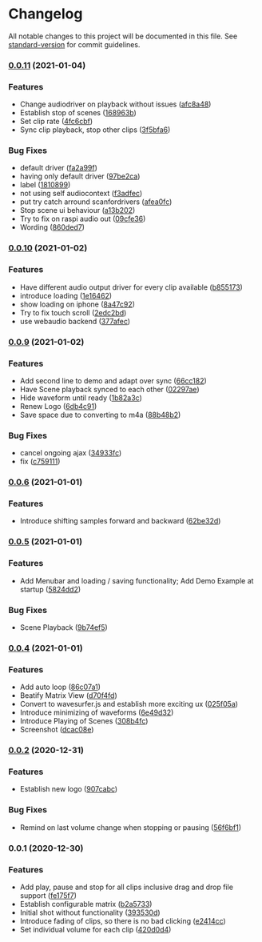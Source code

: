 # Changelog

All notable changes to this project will be documented in this file. See [standard-version](https://github.com/conventional-changelog/standard-version) for commit guidelines.

### [0.0.11](https://github.com/TimSusa/cliptor/compare/v0.0.10...v0.0.11) (2021-01-04)


### Features

* Change audiodriver on playback without issues ([afc8a48](https://github.com/TimSusa/cliptor/commit/afc8a48134229809bef124fbbc85fa286d260ad2))
* Establish stop of scenes ([168963b](https://github.com/TimSusa/cliptor/commit/168963b8f6fa5045094fec9cd677e571bee1c868))
* Set clip rate ([4fc6cbf](https://github.com/TimSusa/cliptor/commit/4fc6cbf4a2972d769fd1f101ee922f20a767bf10))
* Sync clip playback, stop other clips ([3f5bfa6](https://github.com/TimSusa/cliptor/commit/3f5bfa67efd6ccc5b7366e3289e4df98e2978fb5))


### Bug Fixes

* default driver ([fa2a99f](https://github.com/TimSusa/cliptor/commit/fa2a99f323c0dfed54171a1fed9c412eda78fefd))
* having only default driver ([97be2ca](https://github.com/TimSusa/cliptor/commit/97be2ca653f4fc02b7c49be75d4fe6ff8c2f8498))
* label ([1810899](https://github.com/TimSusa/cliptor/commit/1810899bda8f9c4cd7c5588d37518fe29b638694))
* not using self audiocontext ([f3adfec](https://github.com/TimSusa/cliptor/commit/f3adfec1f8dd3565c1ba89a826f120c74271abc0))
* put try catch arround scanfordrivers ([afea0fc](https://github.com/TimSusa/cliptor/commit/afea0fc59faf772359d80dca6959781574da6401))
* Stop scene ui behaviour ([a13b202](https://github.com/TimSusa/cliptor/commit/a13b202de6fe88099ac9af59972e02e253e31d36))
* Try to fix on raspi audio out ([09cfe36](https://github.com/TimSusa/cliptor/commit/09cfe36daed13c581a42e5c8f157f4e55595b2bf))
* Wording ([860ded7](https://github.com/TimSusa/cliptor/commit/860ded7ef4c967b3f29df161e627632e47e90f8a))

### [0.0.10](https://github.com/TimSusa/cliptor/compare/v0.0.9...v0.0.10) (2021-01-02)


### Features

* Have different audio output driver for every clip available ([b855173](https://github.com/TimSusa/cliptor/commit/b85517359fae4ced8342237fd88d90c3d4ac50af))
* introduce loading ([1e16462](https://github.com/TimSusa/cliptor/commit/1e164628745f4ea3b3eb3010423e2efdbf03c869))
* show loading on iphone ([8a47c92](https://github.com/TimSusa/cliptor/commit/8a47c9215a19aa8442cb8f14c3b500595e6c70e4))
* Try to fix touch scroll ([2edc2bd](https://github.com/TimSusa/cliptor/commit/2edc2bda2717906140a7858432921f5c880e2bef))
* use webaudio backend ([377afec](https://github.com/TimSusa/cliptor/commit/377afec735821e27cc4860b7ed6c9b1bc35628bb))

### [0.0.9](https://github.com/TimSusa/cliptor/compare/v0.0.6...v0.0.9) (2021-01-02)


### Features

* Add second line to demo and adapt over sync ([66cc182](https://github.com/TimSusa/cliptor/commit/66cc18259103c5d986b200effa262e570cd32b55))
* Have Scene playback synced to each other ([02297ae](https://github.com/TimSusa/cliptor/commit/02297aee5d1473be32d68ade9a5dc54ec32d58fe))
* Hide waveform until ready ([1b82a3c](https://github.com/TimSusa/cliptor/commit/1b82a3cc1950ff4dbd20e086bc7512bf111c93a7))
* Renew Logo ([6db4c91](https://github.com/TimSusa/cliptor/commit/6db4c913e555180148136b98cdce5a7875a6279b))
* Save space due to converting to m4a ([88b48b2](https://github.com/TimSusa/cliptor/commit/88b48b2b3b6227b4c2caf41b72a68277598e3e6b))


### Bug Fixes

* cancel ongoing ajax ([34933fc](https://github.com/TimSusa/cliptor/commit/34933fc2004ba5e8dcadaa4645e2a391705e8121))
* fix ([c759111](https://github.com/TimSusa/cliptor/commit/c7591119897fb1a39e85e6563ce278f2201ecf95))

### [0.0.6](https://github.com/TimSusa/cliptor/compare/v0.0.5...v0.0.6) (2021-01-01)


### Features

* Introduce shifting samples forward and backward ([62be32d](https://github.com/TimSusa/cliptor/commit/62be32d96b5d5f39548bcd784e1257ebf980da60))

### [0.0.5](https://github.com/TimSusa/cliptor/compare/v0.0.4...v0.0.5) (2021-01-01)


### Features

* Add Menubar and loading / saving functionality; Add Demo Example at startup ([5824dd2](https://github.com/TimSusa/cliptor/commit/5824dd25b70e3d606325c7c8b0d4a8bc73fcf4f9))


### Bug Fixes

* Scene Playback ([9b74ef5](https://github.com/TimSusa/cliptor/commit/9b74ef59bf9dc1349dda971dc5d41579578b8610))

### [0.0.4](https://github.com/TimSusa/cliptor/compare/v0.0.2...v0.0.4) (2021-01-01)


### Features

* Add auto loop ([86c07a1](https://github.com/TimSusa/cliptor/commit/86c07a1f8e77fda327e7f757e8dca88f205c4ef7))
* Beatify Matrix View ([d70f4fd](https://github.com/TimSusa/cliptor/commit/d70f4fdef202878640e210de87ec5e2ca5f5e6c3))
* Convert to wavesurfer.js and establish more exciting ux ([025f05a](https://github.com/TimSusa/cliptor/commit/025f05ace6a73d79bc80f9b0f91725d85397dddf))
* Introduce minimizing of waveforms ([6e49d32](https://github.com/TimSusa/cliptor/commit/6e49d32e201f04bf3f803fdf3e896a5775186399))
* Introduce Playing of Scenes ([308b4fc](https://github.com/TimSusa/cliptor/commit/308b4fcfd9945159e9f34bb0c67dcf2da9af7e5b))
* Screenshot ([dcac08e](https://github.com/TimSusa/cliptor/commit/dcac08e2abb122884a9321222849c43a2cfb5d4e))

### [0.0.2](https://github.com/TimSusa/cliptor/compare/v0.0.1...v0.0.2) (2020-12-31)


### Features

* Establish new logo ([907cabc](https://github.com/TimSusa/cliptor/commit/907cabc81f407126147b94bd28564827a3653b0b))


### Bug Fixes

* Remind on last volume change when stopping or pausing ([56f6bf1](https://github.com/TimSusa/cliptor/commit/56f6bf170ce6c8880fc4d5fc4a7f5049d95444ac))

### 0.0.1 (2020-12-30)


### Features

* Add play, pause and stop for all clips inclusive drag and drop file support ([fe175f7](https://github.com/TimSusa/cliptor/commit/fe175f7a6e4dd4111d51e4ac64cb99be9449e6e7))
* Establish configurable matrix ([b2a5733](https://github.com/TimSusa/cliptor/commit/b2a5733eb65ced35a7146bf6ce0535060d764056))
* Initial shot without functionality ([393530d](https://github.com/TimSusa/cliptor/commit/393530d7fc796001552acd283241b1713b22ba86))
* Introduce fading of clips, so there is no bad clicking ([e2414cc](https://github.com/TimSusa/cliptor/commit/e2414cc14b3c8e8a31324bd7648b0d97db310c9a))
* Set individual volume for each clip ([420d0d4](https://github.com/TimSusa/cliptor/commit/420d0d47a577f0f5ca6c78e6873478f3f0a366e5))
